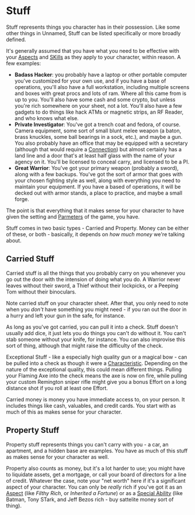 # Stuff

Stuff represents things you character has in their possession. Like some other things in Unnamed, Stuff can be listed specifically or more broadly defined.

It's generally assumed that you have what you need to be effective with your [Aspects](Aspects.md) and [SKills](Skills.md) as they apply to your character, within reason. A few examples:

- **Badass Hacker**: you probably have a laptop or other portable computer you've customized for your own use, and if you have a base of operations, you'll also have a full workstation, including multiple screens and boxes with great procs and lots of ram. Where all this came from is up to you. You'll also have some cash and some crypto, but unless you're rich somewhere on your sheet, not a lot. You'll also have a few gadgets to do things like hack ATMs or magnetic strips, an RF Reader, and who knows what else.
- **Private Investigator**: You've got a trench coat and fedora, of course. Camera equipment, some sort of small blunt melee weapon (a baton, brass knuckles, some ball bearings in a sock, etc.), and maybe a gun. You also probably have an office that may be equipped with a secretary (although that would require a [Connection](Connections.md)) but almost certainly has a land line and a door that's at least half glass with the name of your agency on it. You'll be licensed to conceal carry, and licensed to be a PI.
- **Great Warrior**: You've got your primary weapon (probably a sword), along with a few backups. You've got the sort of armor that goes with your chosen fighting style as well, along with everything you need to maintain your equipment. If you have a based of operations, it will be decked out with armor stands, a place to practice, and maybe a small forge.

The point is that everything that it makes sense for your character to have given the setting and [Parmeters](Parameters.md) of the game, you have.

Stuff comes in two basic types - Carried and Property. Money can be either of these, or both - basically, it depends on *how much money* we're talking about.

## Carried Stuff

Carried stuff is all the things that you probably carry on you whenever you go out the door with the intension of doing what you do. A Warrior never leaves without their sword, a Thief without their lockpicks, or a Peeping Tom without their binoculars.

Note carried stuff on your character sheet. After that, you only need to note when you *don't* have something you might need - if you ran out the door in a hurry and left your gun in the safe, for instance.

As long as you've got carried, you can pull it into a check. Stuff doesn't usually add dice, it just lets you do things you can't do without it. You can't stab someone without your knife, for instance. You can also improvise this sort of thing, although that might raise the difficulty of the check.

Exceptional Stuff - like a especially high quality gun or a magical bow - can be pulled into a check as though it were a [Characteristic](Characteristic.md). Depending on the nature of the exceptional quality, this could mean different things. Pulling your Flaming Axe into the check means the axe is now on fire, while pulling your custom Remington sniper rifle might give you a bonus Effort on a long distance shot if you roll at least one Effort.

Carried money is money you have immediate access to, on your person. It includes things like cash, valuables, and credit cards. You start with as much of this as makes sense for your character.

## Property Stuff

Property stuff represents things you can't carry with you - a car, an apartment, and a hidden base are examples. You have as much of this stuff as makes sense for your character as well.

Property also counts as money, but it's a lot harder to use; you might have to liquidate assets, get a mortgage, or call your board of directors for a line of credit. Whatever the case, note your "net worth" here if it's a significant aspect of your character. You can only be *really* rich if you've got it as an [Aspect](Aspects.md) (like *Filthy Rich*, or *Inherited a Fortune*) or as a [Special Ability](SpecialAbilities.md) (like Batman, Tony STark, and Jeff Bezos rich - buy sattelite money sort of thing).

